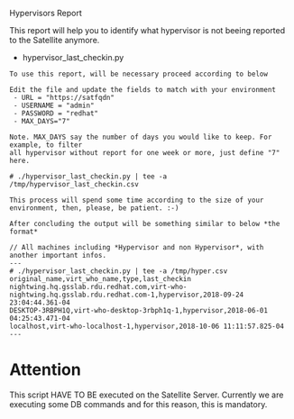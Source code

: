 Hypervisors Report

This report will help you to identify what hypervisor is not beeing reported to the Satellite anymore.

- hypervisor_last_checkin.py
```
To use this report, will be necessary proceed according to below

Edit the file and update the fields to match with your environment
 - URL = "https://satfqdn"
 - USERNAME = "admin"
 - PASSWORD = "redhat"
 - MAX_DAYS="7"

Note. MAX_DAYS say the number of days you would like to keep. For example, to filter
all hypervisor without report for one week or more, just define "7" here.

# ./hypervisor_last_checkin.py | tee -a /tmp/hypervisor_last_checkin.csv

This process will spend some time according to the size of your environment, then, please, be patient. :-)

After concluding the output will be something similar to below *the format*

// All machines including *Hypervisor and non Hypervisor*, with another important infos.
---
# ./hypervisor_last_checkin.py | tee -a /tmp/hyper.csv
original_name,virt_who_name,type,last_checkin
nightwing.hq.gsslab.rdu.redhat.com,virt-who-nightwing.hq.gsslab.rdu.redhat.com-1,hypervisor,2018-09-24 23:04:44.361-04
DESKTOP-3RBPH1Q,virt-who-desktop-3rbph1q-1,hypervisor,2018-06-01 04:25:43.471-04
localhost,virt-who-localhost-1,hypervisor,2018-10-06 11:11:57.825-04
---
```

# Attention
This script HAVE TO BE executed on the Satellite Server. Currently we are executing some DB commands and for this reason, this is mandatory.